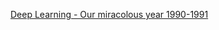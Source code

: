 [Deep Learning - Our miracolous year 1990-1991](http://people.idsia.ch/~juergen/deep-learning-miraculous-year-1990-1991.html)

